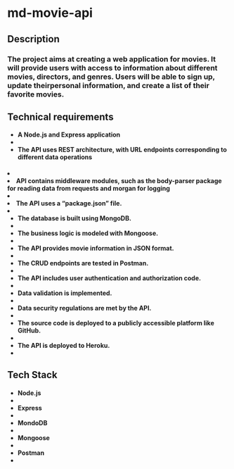 # md-movie-api
## Description
### The project aims at creating a web application for movies. It will provide users with access to information about different movies, directors, and genres. Users will be able to sign up, update theirpersonal information, and create a list of their favorite movies.
## Technical requirements
#### <ul><li>A Node.js and Express application<li><li>The API uses REST architecture, with URL endpoints corresponding to different data operations
#### <li><li>API contains middleware modules, such as the body-parser package for reading data from requests and morgan for logging<li><li>The API uses a “package.json” file.<li><ul><li>The database is built using MongoDB.<li><li>The business logic is modeled with Mongoose.<li><li>The API provides movie information in JSON format.<li><li>The CRUD endpoints are tested in Postman.<li><li>The API includes user authentication and authorization code.<li><li>Data validation is implemented.<li><li>Data security regulations are met by the API.<li><li>The source code is deployed to a publicly accessible platform like GitHub.<li><li>The API is deployed to Heroku.<li><ul>

## Tech Stack

#### <ul><li>Node.js<li><li>Express<li><li>MondoDB<li><li>Mongoose<li><li>Postman<li><ul>
